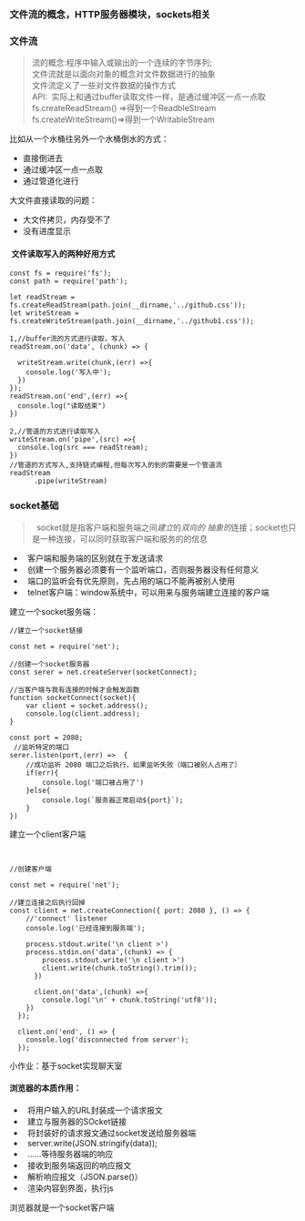 ### 文件流的概念，HTTP服务器模块，sockets相关

### 文件流
> 流的概念:程序中输入或输出的一个连续的字节序列;  
> 文件流就是以面向对象的概念对文件数据进行的抽象  
> 文件流定义了一些对文件数据的操作方式  
API:  实际上和通过buffer读取文件一样，是通过缓冲区一点一点取
fs.createReadStream() =>得到一个ReadbleStream  
fs.createWriteStream()=>得到一个WritableStream

比如从一个水桶往另外一个水桶倒水的方式：
* 直接倒进去
* 通过缓冲区一点一点取
* 通过管道化进行

大文件直接读取的问题：
* 大文件拷贝，内存受不了
* 没有进度显示


####  文件读取写入的两种好用方式
```
const fs = require('fs');
const path = require('path');

let readStream = fs.createReadStream(path.join(__dirname,'../github.css'));
let writeStream = fs.createWriteStream(path.join(__dirname,'../github1.css'));

1,//buffer流的方式进行读取，写入
readStream.on('data', (chunk) => {
    
  writeStream.write(chunk,(err) =>{
    console.log('写入中');
  })
});
readStream.on('end',(err) =>{
  console.log("读取结束")
})

2,//管道的方式进行读取写入
writeStream.on('pipe',(src) =>{
  console.log(src === readStream);
})
//管道的方式写入,支持链式编程,但每次写入的到的需要是一个管道流
readStream
      .pipe(writeStream)

```


### socket基础
>   socket就是指客户端和服务端之间*建立*的*双向的* *抽象的*连接；socket也只是一种连接，可以同时获取客户端和服务的的信息  

*   客户端和服务端的区别就在于发送请求
*   创建一个服务器必须要有一个监听端口，否则服务器没有任何意义
*   端口的监听会有优先原则，先占用的端口不能再被别人使用
*   telnet客户端：window系统中，可以用来与服务端建立连接的客户端

建立一个socket服务端：
```
//建立一个socket链接

const net = require('net');

//创建一个socket服务器
const serer = net.createServer(socketConnect);

//当客户端与我有连接的时候才会触发函数
function socketConnect(socket){
    var client = socket.address();
    console.log(client.address);
}

const port = 2080;
 //监听特定的端口
serer.listen(port,(err) =>  {
    //成功监听 2080 端口之后执行，如果监听失败（端口被别人占用了）
    if(err){
        console.log('端口被占用了')
    }else{
        console.log(`服务器正常启动${port}`);
    }
})
```

建立一个client客户端
```


//创建客户端

const net = require('net');

//建立连接之后执行回掉
const client = net.createConnection({ port: 2080 }, () => {
    //'connect' listener
    console.log('已经连接到服务端');

    process.stdout.write('\n client >')
    process.stdin.on('data',(chunk) => {
        process.stdout.write('\n client >')
        client.write(chunk.toString().trim());
      })

      client.on('data',(chunk) =>{
        console.log('\n' + chunk.toString('utf8'));
    })
  });

  client.on('end', () => {
    console.log('disconnected from server');
  });
```

小作业：基于socket实现聊天室


####  浏览器的本质作用：
*   将用户输入的URL封装成一个请求报文
*   建立与服务器的SOcket链接
*   将封装好的请求报文通过socket发送给服务器端
*   server.write(JSON.stringify(data));
*   ......等待服务器端的响应
*   接收到服务端返回的响应报文
*   解析响应报文（JSON.parse()）
*   渲染内容到界面，执行js

浏览器就是一个socket客户端
